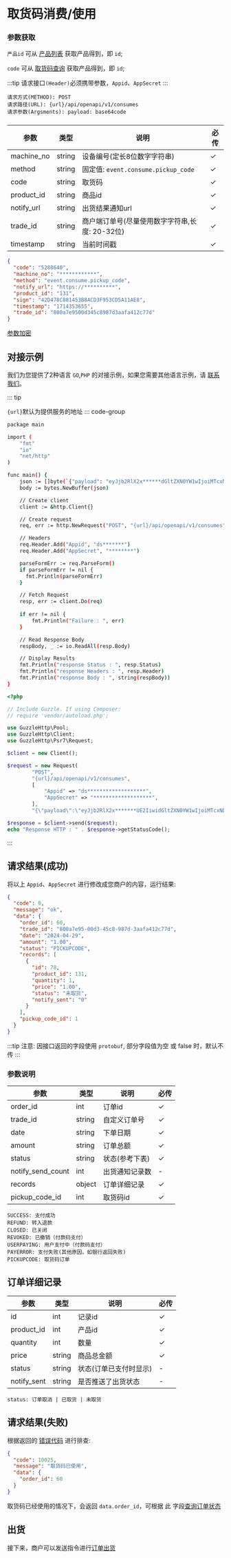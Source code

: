 # 取货码消费/使用

### 参数获取

`产品id` 可从 [产品列表](products.md) 获取产品得到，即 `id`;

`code` 可从 [取货码查询](pickup_code_get.md) 获取产品得到，即 `id`;

:::tip
请求接口`(Header)`必须携带参数，`Appid`、`AppSecret`
:::

```
请求方式(METHOD): POST
请求路径(URL): {url}/api/openapi/v1/consumes
请求参数(Argsments): payload: base64code
```

### <Badge type="danger" text="Payload" />

| 参数         | 类型     | 说明                               | 必传 |
|------------|--------|----------------------------------|----|
| machine_no | string | 设备编号(定长8位数字字符串)                  | ✓  |
| method     | string | 固定值: `event.consume.pickup_code` | ✓  |
| code       | string | 取货码                              | ✓  |
| product_id | string | 商品id                             | ✓  |
| notify_url | string | 出货结果通知url                        | ✓  |
| trade_id   | string | 商户端订单号(尽量使用数字字符串,长度: 20-32位)     | ✓  |
| timestamp  | string | 当前时间戳                            | ✓  |

```json
{
  "code": "5288640",
  "machine_no": "************",
  "method": "event.consume.pickup_code",
  "notify_url": "https://**********",
  "product_id": "131",
  "sign": "42D478C881453B8ACD3F953CD5A11AE8",
  "timestamp": "1714353655",
  "trade_id": "800a7e9500d345c8987d3aafa412c77d"
}
```

[参数加密](signatory.md)

## 对接示例

我们为您提供了2种语言 `GO`,`PHP` 的对接示例，如果您需要其他语言示例，请 [联系我们](../support.md)。

::: tip

`{url}`默认为提供服务的地址
::: code-group

```sh [GO]
package main

import (
	"fmt"
	"io"
	"net/http"
)

func main() {
	json := []byte(`{"payload": "eyJjb2RlX2x******dGltZXN0YW1wIjoiMTcxNDE4OTI5OCJ9"}`)
	body := bytes.NewBuffer(json)

	// Create client
	client := &http.Client{}

	// Create request
	req, err := http.NewRequest("POST", "{url}/api/openapi/v1/consumes", body)

	// Headers
	req.Header.Add("Appid", "ds*******")
	req.Header.Add("AppSecret", "********")

	parseFormErr := req.ParseForm()
	if parseFormErr != nil {
	  fmt.Println(parseFormErr)    
	}

	// Fetch Request
	resp, err := client.Do(req)
	
	if err != nil {
		fmt.Println("Failure : ", err)
	}

	// Read Response Body
	respBody, _ := io.ReadAll(resp.Body)

	// Display Results
	fmt.Println("response Status : ", resp.Status)
	fmt.Println("response Headers : ", resp.Header)
	fmt.Println("response Body : ", string(respBody))
}
```

```php [PHP]
<?php

// Include Guzzle. If using Composer:
// require 'vendor/autoload.php';

use GuzzleHttp\Pool;
use GuzzleHttp\Client;
use GuzzleHttp\Psr7\Request;

$client = new Client();

$request = new Request(
        "POST",
        "{url}/api/openapi/v1/consumes",
        [
            "Appid" => "ds*******************",
            "AppSecret" => "*******************",
        ],
        "{\"payload\":\"eyJjb2RlX2x*******UE2IiwidGltZXN0YW1wIjoiMTcxNDE4OTI5OCJ9\"}");

$response = $client->send($request);
echo "Response HTTP : " . $response->getStatusCode();
```

:::

## 请求结果(成功)

将以上 `Appid`、`AppSecret` 进行修改成您商户的内容，运行结果:

```json
{
  "code": 0,
  "message": "ok",
  "data": {
    "order_id": 60,
    "trade_id": "800a7e95-00d3-45c8-987d-3aafa412c77d",
    "date": "2024-04-29",
    "amount": "1.00",
    "status": "PICKUPCODE",
    "records": [
      {
        "id": 78,
        "product_id": 131,
        "quantity": 1,
        "price": "1.00",
        "status": "未取货",
        "notify_sent": "0"
      }
    ],
    "pickup_code_id": 1
  }
}
```

:::tip
注意: 因接口返回的字段使用 ``protobuf``, 部分字段值为空 或 false 时，默认不传
:::

### 参数说明

| 参数                | 类型     | 说明       | 必传 |
|-------------------|--------|----------|----|
| order_id          | int    | 订单id     | ✓  |
| trade_id          | string | 自定义订单号   | ✓  |
| date              | string | 下单日期     | ✓  |
| amount            | string | 订单总额     | ✓  |
| status            | string | 状态(参考下表) | ✓  |
| notify_send_count | int    | 出货通知记录数  | -  |
| records           | object | 订单详细记录   | ✓  |
| pickup_code_id    | int    | 取货码id    | ✓  |

```
SUCCESS: 支付成功
REFUND: 转入退款
CLOSED: 已关闭
REVOKED: 已撤销（付款码支付）
USERPAYING: 用户支付中（付款码支付）
PAYERROR: 支付失败(其他原因，如银行返回失败)
PICKUPCODE: 取货码订单
```

## 订单详细记录

| 参数          | 类型     | 说明           | 必传 |
|-------------|--------|--------------|----|
| id          | int    | 记录id         | ✓  |
| product_id  | int    | 产品id         | ✓  |
| quantity    | int    | 数量           | ✓  |
| price       | string | 商品总金额        | ✓  |
| status      | string | 状态(订单已支付时显示) | -  |
| notify_sent | string | 是否推送了出货状态    | -  |

```
status: 订单取消 | 已取货 | 未取货
```

## 请求结果(失败)

根据返回的 [错误代码](../error_code.md) 进行排查:

```json
{
  "code": 10025,
  "message": "取货码已使用",
  "data": {
    "order_id": 60
  }
}
```

取货码已经使用的情况下，会返回 `data.order_id`，可根据 此 字段[查询订单状态](order_get.md)

## 出货

接下来，商户可以发送指令进行[订单出货](delivery_put.md)
